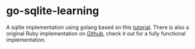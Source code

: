 # go-sqlite-learning
A sqlite implementation using golang based on this [tutorial](https://cstack.github.io/db_tutorial/). There is also a original Ruby implementation on [Github](https://github.com/cstack/db_tutorial), check it out for a fully functional implementation. 
